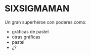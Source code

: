 # SIXSIGMAMAN
Un gran superhéroe con poderes como:
- gráficas de pastel
- otras gráficas
- pastel
- ¿?
